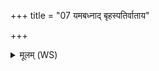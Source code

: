 +++
title = "07 यमबध्नाद् बृहस्पतिर्वाताय"

+++
<details><summary>मूलम् (WS)</summary>

यमबध्नाद् बृहस्पतिर्वाताय मणिमाशवे  
सो अस्मै वाजिनमिद्दुहे।  
भूयो भूयः श्वः श्वस्तेन त्वं द्विषतो जहि ॥ ८ ॥
</details>